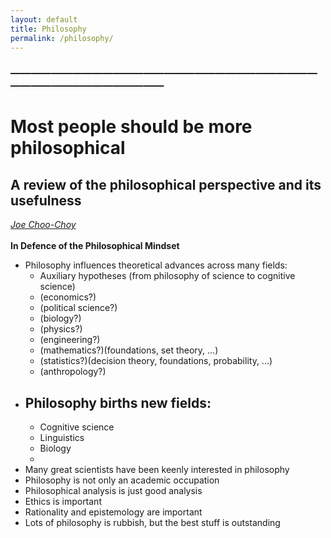 ```yaml
---
layout: default
title: Philosophy
permalink: /philosophy/
---
```

<!-- <h1 class="mt-5" itemprop="name headline">{{ page.title | escape }}</h1> -->
<!-- <a href="#test_linked_text">Test link.</a> -->

### —————————————————————————————————————————————
# Most people should be more philosophical 
## A review of the philosophical perspective and its usefulness
<i><a href="https://jchooch.github.io/"> Joe Choo-Choy </a></i>
<br>
<br>
<b>In Defence of the Philosophical Mindset</b>
* Philosophy influences theoretical advances across many fields:
	- Auxiliary hypotheses (from philosophy of science to cognitive science)
	- (economics?)
	- (political science?)
	- (biology?)
	- (physics?)
	- (engineering?)
	- (mathematics?)(foundations, set theory, ...)
	- (statistics?)(decision theory, foundations, probability, ...)
	- (anthropology?)
* Philosophy births new fields:
	- 
	- Cognitive science
	- Linguistics
	- Biology
	- 
* Many great scientists have been keenly interested in philosophy
* Philosophy is not only an academic occupation
* Philosophical analysis is just good analysis
* Ethics is important
* Rationality and epistemology are important
* Lots of philosophy is rubbish, but the best stuff is outstanding


